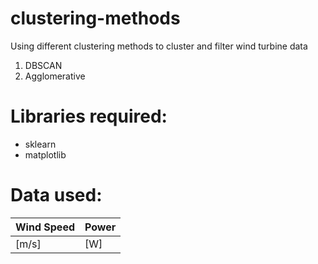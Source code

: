 # clustering-methods
Using different clustering methods to cluster and filter wind turbine data
1. DBSCAN
2. Agglomerative

# Libraries required:
* sklearn
* matplotlib

# Data used:

Wind Speed  | Power
------------- | -------------
[m/s]  | [W]
